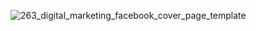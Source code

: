 ![263_digital_marketing_facebook_cover_page_template](https://user-images.githubusercontent.com/59560868/138858836-b8250994-1583-4c72-b2bb-a33f905f4d5a.jpg)


<!--
**amerucci/amerucci** is a ✨ _special_ ✨ repository because its `README.md` (this file) appears on your GitHub profile.

Here are some ideas to get you started:

- 🔭 I’m currently working on ...
- 🌱 I’m currently learning ...
- 👯 I’m looking to collaborate on ...
- 🤔 I’m looking for help with ...
- 💬 Ask me about ...
- 📫 How to reach me: ...
- 😄 Pronouns: ...
- ⚡ Fun fact: ...
-->

